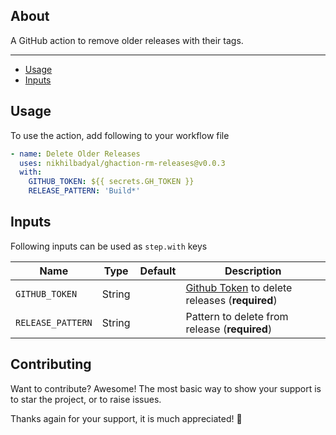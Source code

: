 ## About

A GitHub action to remove older releases with their tags.

___

* [Usage](#usage)
* [Inputs](#inputs)

## Usage

To use the action, add following to your workflow file

```yaml
- name: Delete Older Releases
  uses: nikhilbadyal/ghaction-rm-releases@v0.0.3
  with:
    GITHUB_TOKEN: ${{ secrets.GH_TOKEN }}
    RELEASE_PATTERN: 'Build*'
```

## Inputs

Following inputs can be used as `step.with` keys

| Name                      | Type   | Default | Description                                                                          |
|---------------------------|--------|---------|--------------------------------------------------------------------------------------|
| `GITHUB_TOKEN`            | String |         | [Github Token](https://github.com/settings/tokens) to delete releases (**required**) |
| `RELEASE_PATTERN`         | String |         | Pattern to delete from release (**required**)                                        |


## Contributing

Want to contribute? Awesome! The most basic way to show your support is to star the project, or to raise issues. 

Thanks again for your support, it is much appreciated! :pray:

